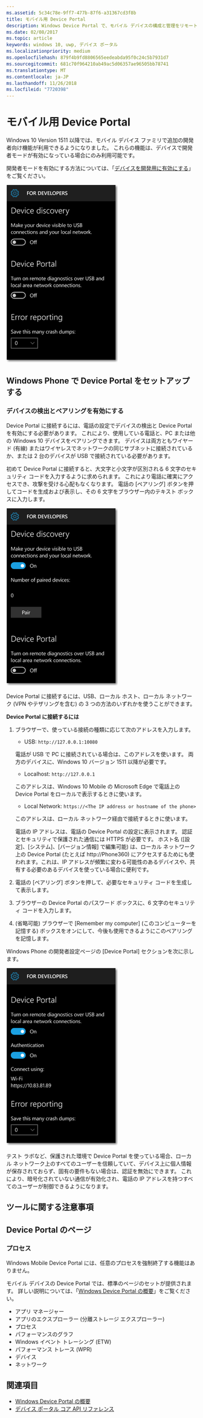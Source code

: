 ```yaml
---
ms.assetid: 5c34c78e-9ff7-477b-87f6-a31367cd3f8b
title: モバイル用 Device Portal
description: Windows Device Portal で、モバイル デバイスの構成と管理をリモートから行う方法について説明します。
ms.date: 02/08/2017
ms.topic: article
keywords: windows 10, uwp, デバイス ポータル
ms.localizationpriority: medium
ms.openlocfilehash: 879f4b9fd8806565eedeabda95f0c24c5b7931d7
ms.sourcegitcommit: 681c70f964210ab49ac5d06357ae96505bb78741
ms.translationtype: MT
ms.contentlocale: ja-JP
ms.lasthandoff: 11/26/2018
ms.locfileid: "7720398"
---
```

# <a name="device-portal-for-mobile"></a>モバイル用 Device Portal

Windows 10 Version 1511 以降では、モバイル デバイス ファミリで追加の開発者向け機能が利用できるようになりました。 これらの機能は、デバイスで開発者モードが有効になっている場合にのみ利用可能です。

開発者モードを有効にする方法については、「[デバイスを開発用に有効にする](../get-started/enable-your-device-for-development.md)」をご覧ください。

![Device Portal の設定](images/device-portal/mob-dev-mode-options.png)

## <a name="set-up-device-portal-on-windows-phone"></a>Windows Phone で Device Portal をセットアップする

### <a name="turn-on-device-discovery-and-pairing"></a>デバイスの検出とペアリングを有効にする

Device Portal に接続するには、電話の設定でデバイスの検出と Device Portal を有効にする必要があります。 これにより、使用している電話と、PC または他の Windows 10 デバイスをペアリングできます。 デバイスは両方ともワイヤード (有線) またはワイヤレスでネットワークの同じサブネットに接続されているか、または 2 台のデバイスが USB で接続されている必要があります。

初めて Device Portal に接続すると、大文字と小文字が区別される 6 文字のセキュリティ コードを入力するように求められます。 これにより電話に確実にアクセスでき、攻撃を受ける心配もなくなります。 電話の [ペアリング] ボタンを押してコードを生成および表示し、その 6 文字をブラウザー内のテキスト ボックスに入力します。

![開発者モードのデバイス検出設定](images/device-portal/mob-dev-mode-pairing.png)

Device Portal に接続するには、USB、ローカル ホスト、ローカル ネットワーク (VPN やテザリングを含む) の 3 つの方法のいずれかを使うことができます。

**Device Portal に接続するには**

1. ブラウザーで、使っている接続の種類に応じて次のアドレスを入力します。

    - USB:  `http://127.0.0.1:10080`

    電話が USB で PC に接続されている場合は、このアドレスを使います。 両方のデバイスに、Windows 10 バージョン 1511 以降が必要です。
    
    - Localhost:  `http://127.0.0.1`

    このアドレスは、Windows 10 Mobile の Microsoft Edge で電話上の Device Portal をローカルで表示するときに使います。
    
    - Local Network:  `https://<The IP address or hostname of the phone>`

    このアドレスは、ローカル ネットワーク経由で接続するときに使います。

    電話の IP アドレスは、電話の Device Portal の設定に表示されます。 認証とセキュリティで保護された通信には HTTPS が必要です。 ホスト名 ([設定]、[システム]、[バージョン情報] で編集可能) は、ローカル ネットワーク上の Device Portal (たとえば http://Phone360) にアクセスするためにも使われます。これは、IP アドレスが頻繁に変わる可能性のあるデバイスや、共有する必要のあるデバイスを使っている場合に便利です。 

2. 電話の [ペアリング] ボタンを押して、必要なセキュリティ コードを生成して表示します。

3. ブラウザーの Device Portal のパスワード ボックスに、6 文字のセキュリティ コードを入力します。

4. (省略可能) ブラウザーで [Remember my computer] (このコンピューターを記憶する) ボックスをオンにして、今後も使用できるようにこのペアリングを記憶します。

Windows Phone の開発者設定ページの [Device Portal] セクションを次に示します。

![Device Portal の設定](images/device-portal/mob-dev-mode-portal.png)

テスト ラボなど、保護された環境で Device Portal を使っている場合、ローカル ネットワーク上のすべてのユーザーを信頼していて、デバイス上に個人情報が保存されておらず、固有の要件もない場合は、認証を無効にできます。 これにより、暗号化されていない通信が有効化され、電話の IP アドレスを持つすべてのユーザーが制御できるようになります。

## <a name="tool-notes"></a>ツールに関する注意事項

## <a name="device-portal-pages"></a>Device Portal のページ
### <a name="processes"></a>プロセス

Windows Mobile Device Portal には、任意のプロセスを強制終了する機能はありません。 

モバイル デバイスの Device Portal では、標準のページのセットが提供されます。 詳しい説明については、「[Windows Device Portal の概要](device-portal.md)」をご覧ください。

- アプリ マネージャー
- アプリのエクスプローラー (分離ストレージ エクスプローラー)
- プロセス
- パフォーマンスのグラフ
- Windows イベント トレーシング (ETW)
- パフォーマンス トレース (WPR) 
- デバイス
- ネットワーク

## <a name="see-also"></a>関連項目

* [Windows Device Portal の概要](device-portal.md)
* [デバイス ポータル コア API リファレンス](https://docs.microsoft.com/windows/uwp/debug-test-perf/device-portal-api-core)